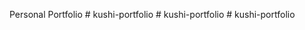 Personal Portfolio
#   k u s h i - p o r t f o l i o  
 #   k u s h i - p o r t f o l i o  
 #   k u s h i - p o r t f o l i o  
 
